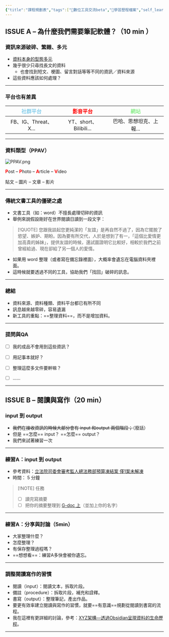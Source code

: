 ```yaml
---
{"title":"課程規劃表","tags":["📝數位工具交流beta","🎯學習歷程檔案","self_learing"],"status":"✅ Done","dg-publish":true,"hackmd":{"url":"https://hackmd.io/7SEtE-yXQjaKkDzRbdc8pw","title":"課程規劃表","lastSync":"2025-05-13T08:14:59.730Z"},"permalink":"/交流/0606交流/課程規劃表/","dgPassFrontmatter":true,"created":"2025-05-13T14:30:48.785+08:00","updated":"2025-05-13T16:51:53.029+08:00"}
---
```


##  ISSUE A – 為什麼我們需要筆記軟體？（10 min ）

### 資訊來源破碎、繁雜、多元

- [資料本身的型態多元](https://dataframe-example.netlify.app/Ob-theory_temp/%E6%89%80%E8%A6%81%E8%99%95%E7%90%86%E7%9A%84%E8%B3%87%E6%96%99%E6%9C%AC%E8%BA%AB%E6%9C%89%E5%A4%9A%E7%A0%B4%E7%A2%8E/)
- 幾乎很少只尋找長文的資料
	- 也會找到短文、梗圖、留言對話等等不同的資訊／資料來源
- 這些資料應該如何處理？

---

### 平台也有差異

| <font color="skyblue">社群平台</font> | <font color="red">影音平台</font> | <font color="lightgreen">網站</font> |
| :-------------------------------: | :---------------------------: | :--------------------------------: |
|         FB、IG、Threat、X...         |     YT、short、Bilibili...      |           巴哈、思想坦克、上報...            |

---


### 資料類型（PPAV）

![PPAV.png](/img/user/img/PPAV.png)

<font color="red"><b>P</b></font>ost – <font color="red"><b>P</b></font>hoto – <font color="red"><b>A</b></font>rticle –  <font color="red"><b>V</b></font>ideo

貼文 – 圖片 – 文章 – 影片



---

### 傳統文書工具的僵硬之處
- 文書工具（如：word）不擅長處理切碎的資訊
- 舉例來說假設剛好在世界閱讀日讀到一段文字：
> [!QUOTE] 
> 您跟我談起您更純潔的「友誼」是再自然不過了，因為它擺脫了慾望、嫉妒、期盼。因為要有所交代，人於是想到了有一，「這個比愛情更加高貴的姊妹」，提供友誼的時候，還試圖證明它比較好，相較於我們之前曾經給過、現在卻給了另一個人的愛情。

- 如果用 word 整理（或者寫在備忘錄裡面），大概率會遺忘在電腦資料夾裡面。
- 這時候就要透過不同的工具，協助我們「找回」破碎的訊息。


---

### 總結
- 資料來源、資料種類、資料平台都已有所不同
- 訊息越來越零碎，容易遺漏
- 新工具的重點：==整理資料==，而不是增加資料。


---

### 提問與QA

- [ ] 我的成品不會用到這些資訊？
- [ ] 用記事本就好？
- [ ] 整理這麼多文件要幹嘛？
- [ ] ……


---


## ISSUE B – 閱讀與寫作（20 min）

### input 到 output
- ~~我們在接收資訊的時候大部分會有 input 和output 兩個階段；~~（廢話）
- 但是 ==怎麼== input？ ==怎麼== output？
- 我們來試著練習一次

---

### 練習A：input 到 output 
- 參考資料：[立法院司委會審考監人總法務部預算凍結案 僅1案未解凍](https://udn.com/news/story/6656/8734199)  
- 時間： 5 分鐘

> [!NOTE] 任務
> - [ ]  讀完寫摘要
> - [ ]  把你的摘要整理到 [G-doc 上](https://docs.google.com/document/d/1jMhjNnnIZVYjxi652lRwyD2KYWALph_M_b3FDayDRsk/edit?usp=sharing)（並加上你的名字）

---

###  練習A：分享與討論（5min）
- 大家整理什麼？
- 怎麼整理？
- 有保存整理過程嗎？
- ==想想看==：練習A多快會被你遺忘。

---

### 調整閱讀寫作的習慣
- 閱讀（input）：閱讀文本，拆取片段。
- 備註（procedure）：拆取片段，補充和詮釋。
- 書寫（output）：整理筆記，產出作品。
- 要更有效率建立閱讀與寫作的習慣，就要==有意識==規劃從閱讀到書寫的流程。
- 我在這裡有更詳細的討論，參考：[XYZ架構––透過Obsidian呈現資料的生命歷程](https://dataframe-example.netlify.app/%E2%9C%8D%EF%B8%8F%20xyz%E6%9E%B6%E6%A7%8B%E2%80%93%E2%80%93%E9%80%8F%E9%81%8Eobsidian%E5%91%88%E7%8F%BE%E8%B3%87%E6%96%99%E7%9A%84%E7%94%9F%E5%91%BD%E6%AD%B7%E7%A8%8B%EF%BC%88ta5%EF%BC%89/#xzy-obsidian)。

---
